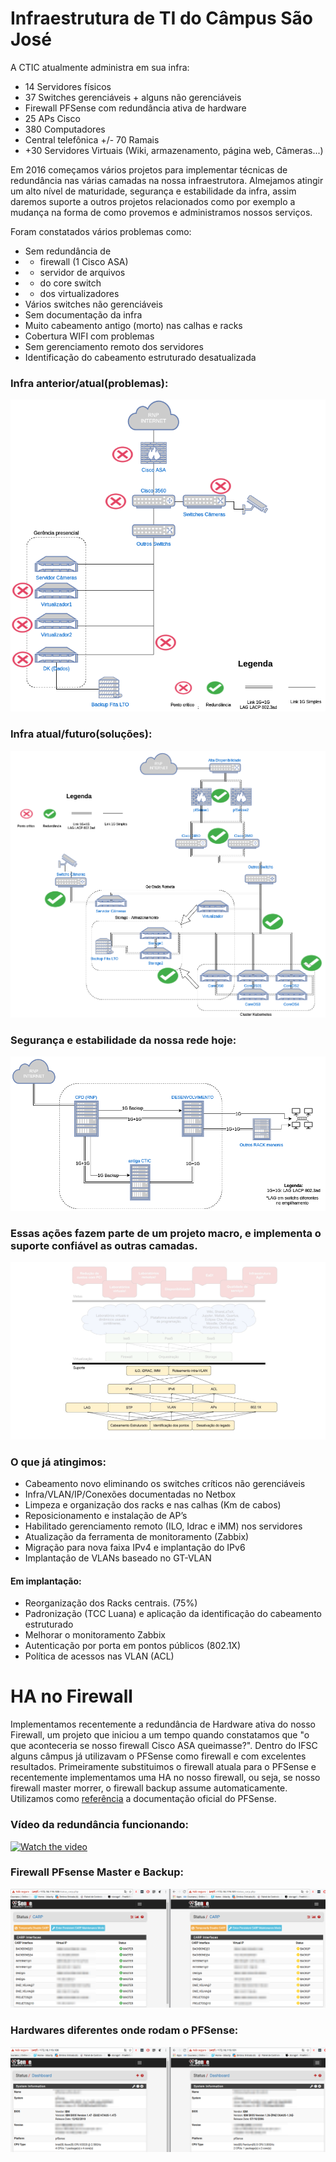 # Infraestrutura de TI do Câmpus São José

A CTIC atualmente administra em sua infra:

* 14 Servidores físicos
* 37 Switches gerenciáveis + alguns não gerenciáveis
* Firewall PFSense com redundância ativa de hardware 
* 25 APs Cisco
* 380 Computadores
* Central telefônica +/- 70 Ramais
* +30 Servidores Virtuais (Wiki, armazenamento, página web, Câmeras...)

Em 2016 começamos vários projetos para implementar técnicas de redundância nas várias camadas na nossa infraestrutora. Almejamos atingir um alto nível de maturidade, segurança e estabilidade da infra, assim daremos suporte a outros projetos relacionados como por exemplo a mudança na forma de como provemos e administramos nossos serviços.

Foram constatados vários problemas como:

* Sem redundância de 
* * firewall (1 Cisco ASA)
* * servidor de arquivos
* * do core switch
* * dos virtualizadores
* Vários switches não gerenciáveis
* Sem documentação da infra
* Muito cabeamento  antigo (morto) nas calhas e racks
* Cobertura WIFI com problemas
* Sem gerenciamento remoto dos servidores
* Identificação do cabeamento estruturado desatualizada

### Infra anterior/atual(problemas): 

![Infra anterior](docs/infra_anterior_problemas.png)

### Infra atual/futuro(soluções): 

![Infra anterior](docs/infra_futura_redundancias.png)

### Segurança e estabilidade da nossa rede hoje:

![Rede anel](docs/redundancia_geografica_rede_interna.png)

### Essas ações fazem parte de um projeto macro, e implementa o suporte confiável as outras camadas.
![ProjetoMacroInfra](docs/projeto_macro_infra.png)

### O que já atingimos:
* Cabeamento novo eliminando os switches críticos não gerenciáveis
* Infra/VLAN/IP/Conexões documentadas no Netbox
* Limpeza e organização dos racks e nas calhas (Km de cabos)
* Reposicionamento e instalação de AP’s
* Habilitado gerenciamento remoto (ILO, Idrac e iMM) nos servidores
* Atualização da ferramenta de monitoramento (Zabbix)
* Migração para nova faixa IPv4 e implantação do IPv6
* Implantação de VLANs baseado no GT-VLAN

#### Em implantação:
* Reorganização dos Racks centrais. (75%)
* Padronização (TCC Luana) e aplicação da identificação do cabeamento estruturado 
* Melhorar o monitoramento Zabbix
* Autenticação por porta em pontos públicos (802.1X)
* Política de acessos nas VLAN (ACL)


# HA no Firewall
Implementamos recentemente a redundância de Hardware ativa do nosso Firewall, um projeto que iniciou a um tempo quando constatamos que "o que aconteceria se nosso firewall Cisco ASA queimasse?". Dentro do IFSC alguns câmpus já utilizavam o PFSense como firewall e com excelentes resultados. Primeiramente substituimos o firewall atuala para o PFSense e recentemente implementamos uma HA no nosso firewall, ou seja, se nosso firewall master morrer, o firewall backup assume automaticamente. Utilizamos como [referência](https://doc.pfsense.org/index.php/High_Availability) a documentação oficial do PFSense.

### Vídeo da redundância funcionando:

[![Watch the video](https://img.youtube.com/vi/jkS7ZbTbtkA/0.jpg)](https://youtu.be/jkS7ZbTbtkA)

### Firewall PFsense  Master e Backup:
![PFsense HA](docs/pfsense_carp_master_backup.png)

### Hardwares diferentes onde rodam o PFSense:
![PFsense HA2](docs/pfsense_ha_hardware.png)
